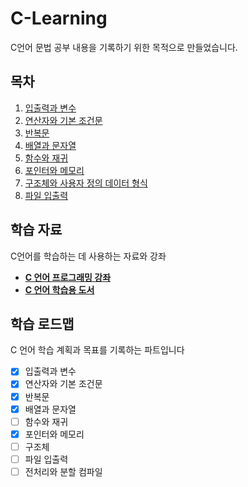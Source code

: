 # C-Learning

C언어 문법 공부 내용을 기록하기 위한 목적으로 만들었습니다.

## 목차

1. [입출력과 변수](#입출력과-변수)
2. [연산자와 기본 조건문](#연산자와-기본-조건문)
3. [반복문](#반복문)
4. [배열과 문자열](#배열과-문자열)
5. [함수와 재귀](#함수와-재귀)
6. [포인터와 메모리](#포인터와-메모리)
7. [구조체와 사용자 정의 데이터 형식](#구조체와-사용자-정의-데이터-형식)
8. [파일 입출력](#파일-입출력)

## 학습 자료

C언어를 학습하는 데 사용하는 자료와 강좌

- [**C 언어 프로그래밍  강좌**](https://modoocode.com/231)
- [**C 언어 학습용 도서**](https://hongong.hanbit.co.kr/c%EC%96%B8%EC%96%B4/)

## 학습 로드맵

C 언어 학습 계획과 목표를 기록하는 파트입니다

- [x] 입출력과 변수
- [x] 연산자와 기본 조건문
- [x] 반복문
- [x] 배열과 문자열
- [ ] 함수와 재귀
- [x] 포인터와 메모리
- [ ] 구조체
- [ ] 파일 입출력
- [ ] 전처리와 분할 컴파일
